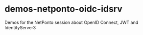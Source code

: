 # demos-netponto-oidc-idsrv
Demos for the NetPonto session about OpenID Connect, JWT and IdentityServer3

